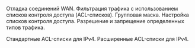 Отладка соединений WAN. Фильтрация трафика с использованием списков контроля доступа (ACL-списков). Групповая маска. Настройка списков контроля доступа. Разрешение и запрещение определенных типов трафика.

Стандартные ACL-списки для IPv4. Расширенные ACL-списки для IPv4.